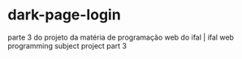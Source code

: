 # dark-page-login

parte 3 do projeto da matéria de programação web do ifal | ifal web programming subject project part 3

